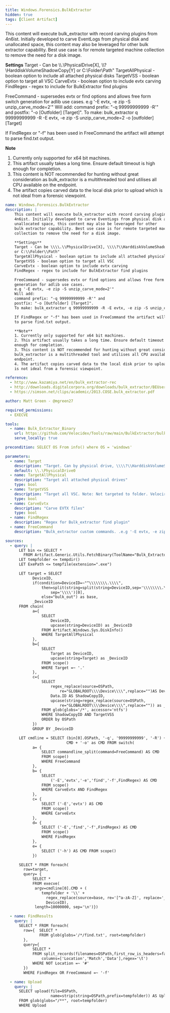 ```yaml
---
title: Windows.Forensics.BulkExtractor
hidden: true
tags: [Client Artifact]
---
```


This content will execute bulk_extractor with record carving plugins from
4n6ist. Initially developed to carve EventLogs from physical disk and
unallocated space, this content may also be leveraged for other
bulk extractor capability. Best use case is for remote targeted machine
collection to remove the need for a disk image.

**Settings**
Target - Can be \\\\.\\PhysicalDrive[X], \\\\?\\HarddiskVolumeShadowCopy[Y]
or C:\\Folder\\Path"
TargetAllPhysical - boolean option to include all attached physical disks
TargetVSS - boolean option to target all VSC
CarveEvtx - boolean option to include evtx carving
FindRegex - regex to include for BulkExtractor find plugins

FreeCommand - supersedes evtx or find options and allows free form switch
generation for adlib use cases.
e.g '-E evtx, -e zip -S unzip_carve_mode=2'"
Will add:
command prefix: "-q 99999999999 -R'" and
postfix: "-o [Outfolder] [Target]".
To make: bulk_extractor q 99999999999 -R -E evtx, -e zip -S unzip_carve_mode=2 -o [outfolder] [Target]

If FindRegex or "-f" has been used in FreeCommand the artifact will attempt
to parse find.txt output.

**Note**
1. Currently only supported for x64 bit machines.
2. This artifact usually takes a long time. Ensure default timeout is high
enough for completion.
3. This content is NOT recommended for hunting without great consideration as
bulk_extractor is a multithreaded tool and utilises all CPU available on the
endpoint.
4. The artifact copies carved data to the local disk prior to upload which
is not ideal from a forensic viewpoint.


```yaml
name: Windows.Forensics.BulkExtractor
description: |
    This content will execute bulk_extractor with record carving plugins from
    4n6ist. Initially developed to carve EventLogs from physical disk and
    unallocated space, this content may also be leveraged for other
    bulk extractor capability. Best use case is for remote targeted machine
    collection to remove the need for a disk image.

    **Settings**
    Target - Can be \\\\.\\PhysicalDrive[X], \\\\?\\HarddiskVolumeShadowCopy[Y]
    or C:\\Folder\\Path"
    TargetAllPhysical - boolean option to include all attached physical disks
    TargetVSS - boolean option to target all VSC
    CarveEvtx - boolean option to include evtx carving
    FindRegex - regex to include for BulkExtractor find plugins

    FreeCommand - supersedes evtx or find options and allows free form switch
    generation for adlib use cases.
    e.g '-E evtx, -e zip -S unzip_carve_mode=2'"
    Will add:
    command prefix: "-q 99999999999 -R'" and
    postfix: "-o [Outfolder] [Target]".
    To make: bulk_extractor q 99999999999 -R -E evtx, -e zip -S unzip_carve_mode=2 -o [outfolder] [Target]

    If FindRegex or "-f" has been used in FreeCommand the artifact will attempt
    to parse find.txt output.

    **Note**
    1. Currently only supported for x64 bit machines.
    2. This artifact usually takes a long time. Ensure default timeout is high
    enough for completion.
    3. This content is NOT recommended for hunting without great consideration as
    bulk_extractor is a multithreaded tool and utilises all CPU available on the
    endpoint.
    4. The artifact copies carved data to the local disk prior to upload which
    is not ideal from a forensic viewpoint.

reference:
  - http://www.kazamiya.net/en/bulk_extractor-rec
  - http://downloads.digitalcorpora.org/downloads/bulk_extractor/BEUsersManual.pdf
  - https://simson.net/clips/academic/2013.COSE.bulk_extractor.pdf

author: Matt Green - @mgreen27

required_permissions:
  - EXECVE

tools:
  - name: Bulk_Extractor_Binary
    url: https://github.com/Velocidex/Tools/raw/main/BulkExtractor/bulk_extractor.exe
    serve_locally: true

precondition: SELECT OS From info() where OS = 'windows'

parameters:
  - name: Target
    description: "Target. Can by physical drive, \\\\?\\HarddiskVolumeShadowCopy1 or C:\\Folder\\Path"
    default: \\.\PhysicalDrive0
  - name: TargetAllPhysical
    description: "Target all attached physical drives"
    type: bool
  - name: TargetVSS
    description: "Target all VSC. Note: Not targeted to folder. Velociraptor CAN collect from the Volume Shadow direct targeted to folder with ntfs accessor so there may be a better way."
    type: bool
  - name: CarveEvtx
    description: "Carve EVTX files"
    type: bool
  - name: FindRegex
    description: "Regex for Bulk_extractor find plugin"
  - name: FreeCommand
    description: "Bulk_extractor custom commands. .e.g '-E evtx, -e zip -S unzip_carve_mode=2'"

sources:
  - query: |
      LET bin <= SELECT *
        FROM Artifact.Generic.Utils.FetchBinary(ToolName="Bulk_Extractor_Binary")
      LET tempfolder <= tempdir()
      LET ExePath <= tempfile(extension=".exe")

      LET target = SELECT
            DeviceID,
            if(condition=DeviceID=~"^\\\\\\\\.\\\\",
                then=split(string=split(string=DeviceID,sep='\\\\\\\\.\\\\')[1],
                    sep='\\\\')[0],
                else="bulk_out") as base,
            _DeviceID
      FROM chain(
            a={
                SELECT
                    DeviceID,
                    upcase(string=DeviceID) as _DeviceID
                FROM Artifact.Windows.Sys.DiskInfo()
                WHERE TargetAllPhysical
            },
            b={
                SELECT
                    Target as DeviceID,
                    upcase(string=Target) as _DeviceID
                FROM scope()
                WHERE Target =~ '.'
            },
            c={
                SELECT
                    regex_replace(source=OSPath,
                        re="GLOBALROOT\\\\Device\\\\",replace="")AS DeviceID,
                    Data.ID AS ShadowCopyID,
                    upcase(string=regex_replace(source=OSPath,
                        re="GLOBALROOT\\\\Device\\\\",replace="")) as _DeviceID
                FROM glob(globs='/*', accessor='ntfs')
                WHERE ShadowCopyID AND TargetVSS
                ORDER by OSPath
            })
            GROUP BY _DeviceID

      LET cmdline = SELECT (bin[0].OSPath, '-q', '99999999999', '-R') +
                           CMD + '-o' as CMD FROM switch(
            a= {
                SELECT commandline_split(command=FreeCommand) AS CMD
                FROM scope()
                WHERE FreeCommand
            },
            b= {
                SELECT
                    ('-E','evtx','-e','find','-f',FindRegex) AS CMD
                FROM scope()
                WHERE CarveEvtx AND FindRegex
            },
            c= {
                SELECT ('-E','evtx') AS CMD
                FROM scope()
                WHERE CarveEvtx
            },
            d= {
                SELECT ('-E','find','-f',FindRegex) AS CMD
                FROM scope()
                WHERE FindRegex
            },
            e= {
                SELECT ('-h') AS CMD FROM scope()
            })

      SELECT * FROM foreach(
        row=target,
        query= {
            SELECT *
            FROM execve(
             argv=cmdline[0].CMD + (
                tempfolder + '\\' +
                  regex_replace(source=base, re='[^a-zA-Z]', replace='_'),
                  DeviceID),
             length=10000000, sep='\n')})

  - name: FindResults
    query: |
      SELECT * FROM foreach(
        row={  SELECT *
               FROM glob(globs='/*/find.txt', root=tempfolder)
        },
        query={
            SELECT *
            FROM split_records(filenames=OSPath,first_row_is_headers=false,
                columns=['Location','Match','Data'],regex='\t')
            WHERE NOT Location =~ '#'
        })
        WHERE FindRegex OR FreeCommand =~ '-f'

  - name: Upload
    query: |
      SELECT upload(file=OSPath,
                    name=strip(string=OSPath,prefix=tempfolder)) AS Upload
      FROM glob(globs="/**", root=tempfolder)
      WHERE Upload

```
